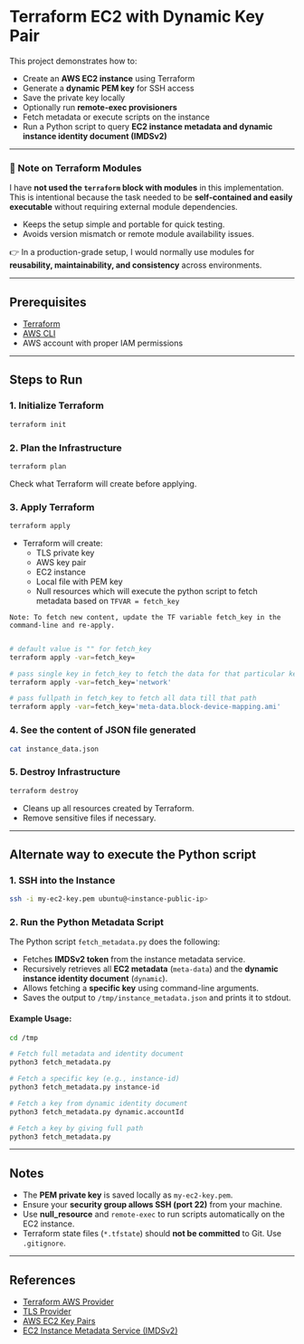 # Terraform EC2 with Dynamic Key Pair

This project demonstrates how to:

* Create an **AWS EC2 instance** using Terraform
* Generate a **dynamic PEM key** for SSH access
* Save the private key locally
* Optionally run **remote-exec provisioners**
* Fetch metadata or execute scripts on the instance
* Run a Python script to query **EC2 instance metadata and dynamic instance identity document (IMDSv2)**

---

### 📌 Note on Terraform Modules
I have **not used the `terraform` block with modules** in this implementation.  
This is intentional because the task needed to be **self-contained and easily executable** without requiring external module dependencies.  

- Keeps the setup simple and portable for quick testing.  
- Avoids version mismatch or remote module availability issues.  

👉 In a production-grade setup, I would normally use modules for **reusability, maintainability, and consistency** across environments.  

---

## Prerequisites

* [Terraform](https://www.terraform.io/downloads)
* [AWS CLI](https://aws.amazon.com/cli/)
* AWS account with proper IAM permissions

---

## Steps to Run

### 1. Initialize Terraform

```bash
terraform init
```

### 2. Plan the Infrastructure

```bash
terraform plan
```

Check what Terraform will create before applying.

### 3. Apply Terraform

```bash
terraform apply
```

* Terraform will create:
  * TLS private key
  * AWS key pair
  * EC2 instance
  * Local file with PEM key
  * Null resources which will execute the python script to fetch metadata based on `TFVAR = fetch_key`

`Note: To fetch new content, update the TF variable fetch_key in the command-line and re-apply.`

```bash

# default value is "" for fetch_key
terraform apply -var=fetch_key=

# pass single key in fetch_key to fetch the data for that particular key-value
terraform apply -var=fetch_key='network'

# pass fullpath in fetch_key to fetch all data till that path
terraform apply -var=fetch_key='meta-data.block-device-mapping.ami'
```

### 4. See the content of JSON file generated

```bash
cat instance_data.json
```

### 5. Destroy Infrastructure

```bash
terraform destroy
```

* Cleans up all resources created by Terraform.
* Remove sensitive files if necessary.

---

## Alternate way to execute the Python script

### 1. SSH into the Instance

```bash
ssh -i my-ec2-key.pem ubuntu@<instance-public-ip>
```

### 2. Run the Python Metadata Script

The Python script `fetch_metadata.py` does the following:

* Fetches **IMDSv2 token** from the instance metadata service.
* Recursively retrieves all **EC2 metadata** (`meta-data`) and the **dynamic instance identity document** (`dynamic`).
* Allows fetching a **specific key** using command-line arguments.
* Saves the output to `/tmp/instance_metadata.json` and prints it to stdout.

#### Example Usage:

```bash
cd /tmp

# Fetch full metadata and identity document
python3 fetch_metadata.py

# Fetch a specific key (e.g., instance-id)
python3 fetch_metadata.py instance-id

# Fetch a key from dynamic identity document
python3 fetch_metadata.py dynamic.accountId

# Fetch a key by giving full path
python3 fetch_metadata.py
```

---

## Notes

* The **PEM private key** is saved locally as `my-ec2-key.pem`.
* Ensure your **security group allows SSH (port 22)** from your machine.
* Use **null_resource** and `remote-exec` to run scripts automatically on the EC2 instance.
* Terraform state files (`*.tfstate`) should **not be committed** to Git. Use `.gitignore`.

---

## References

* [Terraform AWS Provider](https://registry.terraform.io/providers/hashicorp/aws/latest/docs)
* [TLS Provider](https://registry.terraform.io/providers/hashicorp/tls/latest/docs)
* [AWS EC2 Key Pairs](https://docs.aws.amazon.com/AWSEC2/latest/UserGuide/ec2-key-pairs.html)
* [EC2 Instance Metadata Service (IMDSv2)](https://docs.aws.amazon.com/AWSEC2/latest/UserGuide/configuring-instance-metadata-service.html)